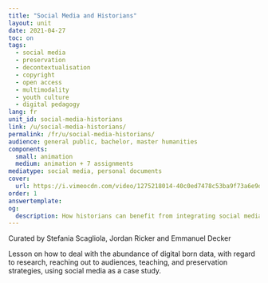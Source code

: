 ```yaml
---
title: "Social Media and Historians"
layout: unit
date: 2021-04-27
toc: on
tags:
  - social media
  - preservation
  - decontextualisation
  - copyright
  - open access
  - multimodality
  - youth culture
  - digital pedagogy
lang: fr
unit_id: social-media-historians
link: /u/social-media-historians/
permalink: /fr/u/social-media-historians/
audience: general public, bachelor, master humanities
components:
  small: animation
  medium: animation + 7 assignments
mediatype: social media, personal documents
cover:
  url: https://i.vimeocdn.com/video/1275218014-40c0ed7478c53ba9f73a6e9d4edc277e26a2bb8d775e9b957?mw=700&mh=394
order: 1
answertemplate:
og:
  description: How historians can benefit from integrating social media in teaching and research
---
```

Curated by Stefania Scagliola, Jordan Ricker and Emmanuel Decker

Lesson on how to deal with the abundance of digital born data, with regard to research, reaching out to audiences, teaching, and preservation strategies, using social media as a case study.

<!-- more -->
